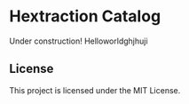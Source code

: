 # Hextraction Catalog

Under construction! Helloworldghjhuji

## License

This project is licensed under the MIT License.
